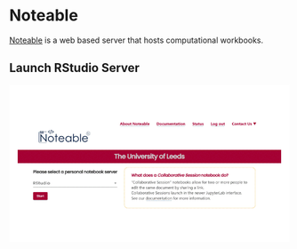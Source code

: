 
# Noteable

[Noteable](https://noteable.edina.ac.uk/) is a web based server that hosts computational workbooks.

## Launch RStudio Server

![Alt Text](pics/launch_RStudio.gif)
